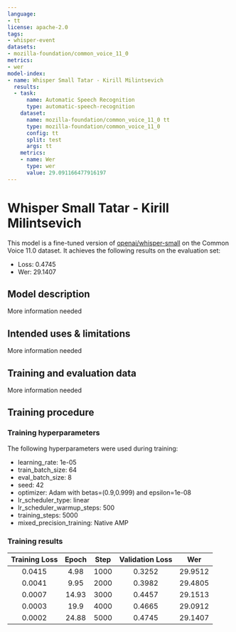 ```yaml
---
language:
- tt
license: apache-2.0
tags:
- whisper-event
datasets:
- mozilla-foundation/common_voice_11_0
metrics:
- wer
model-index:
- name: Whisper Small Tatar - Kirill Milintsevich
  results:
  - task:
      name: Automatic Speech Recognition
      type: automatic-speech-recognition
    dataset:
      name: mozilla-foundation/common_voice_11_0 tt
      type: mozilla-foundation/common_voice_11_0
      config: tt
      split: test
      args: tt
    metrics:
    - name: Wer
      type: wer
      value: 29.091166477916197
---
```


# Whisper Small Tatar - Kirill Milintsevich

This model is a fine-tuned version of [openai/whisper-small](https://huggingface.co/openai/whisper-small) on the Common Voice 11.0 dataset.
It achieves the following results on the evaluation set:
- Loss: 0.4745
- Wer: 29.1407

## Model description

More information needed

## Intended uses & limitations

More information needed

## Training and evaluation data

More information needed

## Training procedure

### Training hyperparameters

The following hyperparameters were used during training:
- learning_rate: 1e-05
- train_batch_size: 64
- eval_batch_size: 8
- seed: 42
- optimizer: Adam with betas=(0.9,0.999) and epsilon=1e-08
- lr_scheduler_type: linear
- lr_scheduler_warmup_steps: 500
- training_steps: 5000
- mixed_precision_training: Native AMP

### Training results

| Training Loss | Epoch | Step | Validation Loss | Wer     |
|:-------------:|:-----:|:----:|:---------------:|:-------:|
| 0.0415        | 4.98  | 1000 | 0.3252          | 29.9512 |
| 0.0041        | 9.95  | 2000 | 0.3982          | 29.4805 |
| 0.0007        | 14.93 | 3000 | 0.4457          | 29.1513 |
| 0.0003        | 19.9  | 4000 | 0.4665          | 29.0912 |
| 0.0002        | 24.88 | 5000 | 0.4745          | 29.1407 |